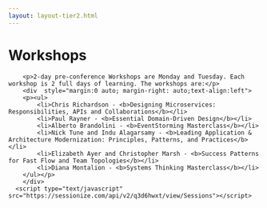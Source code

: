 ```yaml
---
layout: layout-tier2.html
---
```

<div class="container section workshops">
   <div class="col-lg-10 col-lg-offset-1">
   <h1 class="text-center">Workshops</h1>

        <p>2-day pre-conference Workshops are Monday and Tuesday. Each workshop is 2 full days of learning. The workshops are:</p>
        <div  style="margin:0 auto; margin-right: auto;text-align:left">
        <p><ul>
            <li>Chris Richardson - <b>Designing Microservices: Responsibilities, APIs and Collaborations</b></li>
            <li>Paul Rayner - <b>Essential Domain-Driven Design</b></li>
            <li>Alberto Brandolini - <b>EventStorming Masterclass</b></li>
            <li>Nick Tune and Indu Alagarsamy - <b>Leading Application & Architecture Modernization: Principles, Patterns, and Practices</b></li>
            <li>Elizabeth Ayer and Christopher Marsh - <b>Success Patterns for Fast Flow and Team Topologies</b></li>
            <li>Diana Montalion - <b>Systems Thinking Masterclass</b></li>
        </ul></p>
        </div>
      <script type="text/javascript" src="https://sessionize.com/api/v2/q3d6hwxt/view/Sessions"></script>
   </div>
</div>
